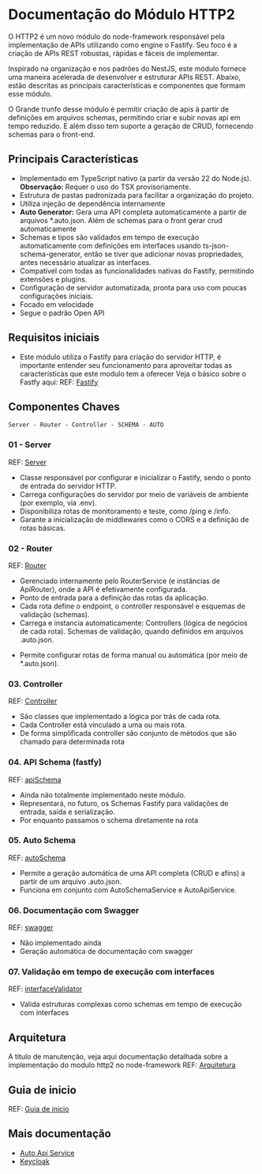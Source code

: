 # Documentação do Módulo HTTP2

O HTTP2 é um novo módulo do node-framework responsável pela implementação de APIs utilizando como engine o Fastify. Seu
foco é a criação de APIs REST robustas, rápidas e fáceis de implementar.

Inspirado na organização e nos padrões do NestJS, este módulo fornece uma maneira acelerada de desenvolver e estruturar
APIs REST. Abaixo, estão descritas as principais características e componentes que formam esse módulo.

O Grande trunfo desse módulo é permitir criação de apis à partir de definições em arquivos schemas, permitindo criar e
subir novas api em tempo reduzido. E além disso tem suporte a geração de CRUD, fornecendo schemas para o front-end.

## Principais Características

- Implementado em TypeScript nativo (a partir da versão 22 do Node.js). **Observação:** Requer o uso do TSX
  provisoriamente.
- Estrutura de pastas padronizada para facilitar a organização do projeto.
- Utiliza injeção de dependência internamente
- **Auto Generator:** Gera uma API completa automaticamente a partir de arquivos *.auto.json. Além de schemas para o
  front gerar crud automaticamente
- Schemas e tipos são validados em tempo de execução automaticamente com definições em interfaces usando
  ts-json-schema-generator, então se tiver que adicionar novas propriedades, antes necessário atualizar as interfaces. 
- Compatível com todas as funcionalidades nativas do Fastify, permitindo extensões e plugins.
- Configuração de servidor automatizada, pronta para uso com poucas configurações iniciais.
- Focado em velocidade
- Segue o padrão Open API

## Requisitos iniciais

- Este módulo utiliza o Fastify para criação do servidor HTTP, é importante entender seu funcionamento para aproveitar
  todas as características que este modulo tem a oferecer
  Veja o básico sobre o Fastfy aqui: REF: [Fastify](http2/fastify.md)

## Componentes Chaves

`Server - Router - Controller - SCHEMA - AUTO`

### 01 - Server

REF: [Server](http2/server.md)

- Classe responsável por configurar e inicializar o Fastify, sendo o ponto de entrada do servidor HTTP.
- Carrega configurações do servidor por meio de variáveis de ambiente (por exemplo, via .env).
- Disponibiliza rotas de monitoramento e teste, como /ping e /info.
- Garante a inicialização de middlewares como o CORS e a definição de rotas básicas.

### 02 - Router

REF: [Router](http2/router.md)

- Gerenciado internamente pelo RouterService (e instâncias de ApiRouter), onde a API é efetivamente configurada.
- Ponto de entrada para a definição das rotas da aplicação.
- Cada rota define o endpoint, o controller responsável e esquemas de validação (schemas).
- Carrega e instancia automaticamente:
  Controllers (lógica de negócios de cada rota).
  Schemas de validação, quando definidos em arquivos .auto.json.

* Permite configurar rotas de forma manual ou automática (por meio de *.auto.json).

### 03. Controller

REF: [Controller](./http2/controller.md)

- São classes que implementado a lógica por trás de cada rota.
- Cada Controller está vinculado a uma ou mais rota.
- De forma simplificada controller são conjunto de métodos que são chamado para determinada rota

### 04. API Schema (fastfy)

REF: [apiSchema](apiSchema.md)

- Ainda não totalmente implementado neste módulo.
- Representará, no futuro, os Schemas Fastify para validações de entrada, saída e serialização.
- Por enquanto passamos o schema diretamente na rota

### 05. Auto Schema

REF: [autoSchema](autoSchema.md)

- Permite a geração automática de uma API completa (CRUD e afins) a partir de um arquivo .auto.json.
- Funciona em conjunto com AutoSchemaService e AutoApiService.

### 06. Documentação com Swagger

REF: [swagger](http2/plugins/swagger.md)

- Não implementado ainda
- Geração automática de documentação com swagger

### 07. Validação em tempo de execução com interfaces

REF: [interfaceValidator](interfaceValidator.md)

- Valida estruturas complexas como schemas em tempo de execução com interfaces

## Arquitetura

A titulo de manutenção, veja aqui documentação detalhada sobre a implementação do modulo http2 no node-framework
REF: [Arquitetura](http2/arquitetura.md)

## Guia de inicio

REF: [Guia de inicio](http2/guia.md)


## Mais documentação

* [Auto Api Service](./http2/autoApiService.md)
* [Keycloak](services/keycloak.md)
